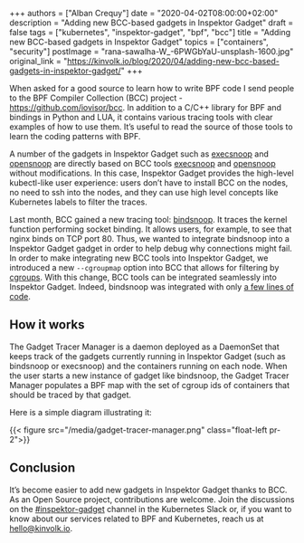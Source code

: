 +++
authors = ["Alban Crequy"]
date = "2020-04-02T08:00:00+02:00"
description = "Adding new BCC-based gadgets in Inspektor Gadget"
draft = false
tags = ["kubernetes", "inspektor-gadget", "bpf", "bcc"]
title = "Adding new BCC-based gadgets in Inspektor Gadget"
topics = ["containers", "security"]
postImage = "rana-sawalha-W_-6PWGbYaU-unsplash-1600.jpg"
original_link = "https://kinvolk.io/blog/2020/04/adding-new-bcc-based-gadgets-in-inspektor-gadget/"
+++

When asked for a good source to learn how to write BPF code I send people to the BPF
Compiler Collection (BCC) project - https://github.com/iovisor/bcc. In addition to a
C/C++ library for BPF and bindings in Python and LUA, it contains various
tracing tools with clear examples of how to use them. It’s useful to read the
source of those tools to learn the coding patterns with BPF.

A number of the gadgets in Inspektor Gadget such as
[execsnoop](https://github.com/kinvolk/inspektor-gadget/blob/master/Documentation/demo-execsnoop.md)
and
[opensnoop](https://github.com/kinvolk/inspektor-gadget/blob/master/Documentation/demo-opensnoop.md)
are directly based on BCC tools
[execsnoop](https://github.com/iovisor/bcc/blob/master/tools/execsnoop_example.txt)
and
[opensnoop](https://github.com/iovisor/bcc/blob/master/tools/opensnoop_example.txt)
without modifications. In this case, Inspektor Gadget provides the high-level
kubectl-like user experience: users don’t have to install BCC on the nodes, no
need to ssh into the nodes, and they can use high level concepts like Kubernetes
labels to filter the traces.

Last month, BCC gained a new tracing tool:
[bindsnoop](https://github.com/iovisor/bcc/pull/2749). It traces the kernel
function performing socket binding. It allows users, for example, to see that
nginx binds on TCP port 80. Thus, we wanted to integrate bindsnoop into a
Inspektor Gadget gadget in order to help debug why connections might fail.  In
order to make integrating new BCC tools into Inspektor Gadget, we introduced a
new `--cgroupmap` option into BCC that allows for filtering by
[cgroups](https://github.com/iovisor/bcc/blob/master/docs/filtering_by_cgroups.md).
With this change, BCC tools can be integrated seamlessly into Inspektor Gadget.
Indeed, bindsnoop was integrated with only [a few lines of
code](https://github.com/kinvolk/inspektor-gadget/pull/35/files#diff-f616fa5f11da59a9ae7344d196bbf357R40-R43).

## How it works

The Gadget Tracer Manager is a daemon deployed as a DaemonSet that keeps track
of the gadgets currently running in Inspektor Gadget (such as bindsnoop or
execsnoop) and the containers running on each node. When the user starts
a new instance of gadget like bindsnoop, the Gadget Tracer Manager
populates a BPF map with the set of cgroup ids of containers that should be
traced by that gadget.

<div aria-hidden="true">
Here is a simple diagram illustrating it:

{{< figure src="/media/gadget-tracer-manager.png" class="float-left pr-2">}}
</div>

## Conclusion

It’s become easier to add new gadgets in Inspektor Gadget thanks to BCC.  As an
Open Source project, contributions are welcome. Join the discussions on the
[#inspektor-gadget](https://kubernetes.slack.com/messages/inspektor-gadget/)
channel in the Kubernetes Slack or, if you want to know about our services
related to BPF and Kubernetes, reach us at
[hello@kinvolk.io](mailto:hello@kinvolk.io).
